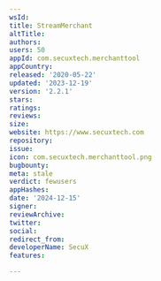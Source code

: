 ```yaml
---
wsId: 
title: StreamMerchant
altTitle: 
authors: 
users: 50
appId: com.secuxtech.merchanttool
appCountry: 
released: '2020-05-22'
updated: '2023-12-19'
version: '2.2.1'
stars: 
ratings: 
reviews: 
size: 
website: https://www.secuxtech.com
repository: 
issue: 
icon: com.secuxtech.merchanttool.png
bugbounty: 
meta: stale
verdict: fewusers
appHashes: 
date: '2024-12-15'
signer: 
reviewArchive: 
twitter: 
social: 
redirect_from: 
developerName: SecuX
features: 

---
```


